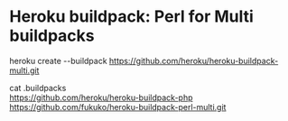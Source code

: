 Heroku buildpack: Perl for Multi buildpacks
======================
heroku create --buildpack https://github.com/heroku/heroku-buildpack-multi.git 
 
cat .buildpacks  
https://github.com/heroku/heroku-buildpack-php
https://github.com/fukuko/heroku-buildpack-perl-multi.git  

